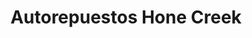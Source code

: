 ---
title: "Autorepuestos Hone Creek"
url: /cahuita/autorepuestos-hone-creek/
shop: Autowerkstatt
---